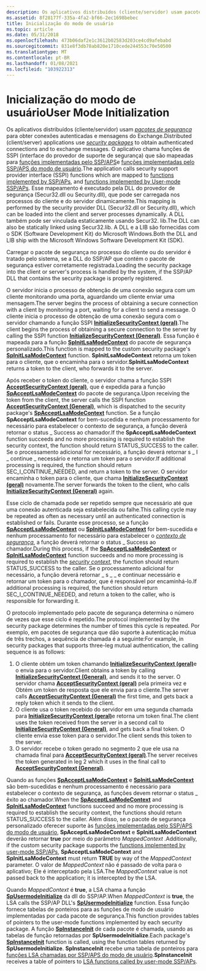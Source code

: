 ```yaml
---
description: Os aplicativos distribuídos (cliente/servidor) usam pacotes de segurança para obter conexões autenticadas e mensagens do Exchange.
ms.assetid: 8f28177f-335a-4fa2-bf66-2ec1698bebec
title: Inicialização do modo de usuário
ms.topic: article
ms.date: 05/31/2018
ms.openlocfilehash: 473b06daf2e1c3612b02583d203ce4cd9afebabd
ms.sourcegitcommit: 831e8f3db78ab820e1710cede244553c70e50500
ms.translationtype: MT
ms.contentlocale: pt-BR
ms.lasthandoff: 01/08/2021
ms.locfileid: "103922313"
---
```

# <a name="user-mode-initialization"></a><span data-ttu-id="65eb8-103">Inicialização do modo de usuário</span><span class="sxs-lookup"><span data-stu-id="65eb8-103">User Mode Initialization</span></span>

<span data-ttu-id="65eb8-104">Os aplicativos distribuídos (cliente/servidor) usam [*pacotes de segurança*](../secgloss/s-gly.md) para obter conexões autenticadas e mensagens do Exchange.</span><span class="sxs-lookup"><span data-stu-id="65eb8-104">Distributed (client/server) applications use [*security packages*](../secgloss/s-gly.md) to obtain authenticated connections and to exchange messages.</span></span> <span data-ttu-id="65eb8-105">O aplicativo chama funções de SSPI (interface do provedor de suporte de segurança) que são mapeadas para [funções implementadas pelo SSP/APS](authentication-functions.md)e [funções implementadas pelo SSP/APS do modo de usuário](authentication-functions.md).</span><span class="sxs-lookup"><span data-stu-id="65eb8-105">The application calls security support provider interface (SSPI) functions which are mapped to [functions implemented by SSP/APs](authentication-functions.md), and [functions implemented by User-mode SSP/APs](authentication-functions.md).</span></span> <span data-ttu-id="65eb8-106">Esse mapeamento é executado pela DLL do provedor de segurança (Secur32.dll ou Security.dll), que pode ser carregada nos processos do cliente e do servidor dinamicamente.</span><span class="sxs-lookup"><span data-stu-id="65eb8-106">This mapping is performed by the security provider DLL (Secur32.dll or Security.dll), which can be loaded into the client and server processes dynamically.</span></span> <span data-ttu-id="65eb8-107">A DLL também pode ser vinculada estaticamente usando Secur32. lib.</span><span class="sxs-lookup"><span data-stu-id="65eb8-107">The DLL can also be statically linked using Secur32.lib.</span></span> <span data-ttu-id="65eb8-108">A DLL e a LIB são fornecidas com o SDK (Software Development Kit) do Microsoft Windows.</span><span class="sxs-lookup"><span data-stu-id="65eb8-108">Both the DLL and LIB ship with the Microsoft Windows Software Development Kit (SDK).</span></span>

<span data-ttu-id="65eb8-109">Carregar o pacote de segurança no processo do cliente ou do servidor é tratado pelo sistema, se a DLL do SSP/AP que contém o pacote de segurança estiver corretamente registrada.</span><span class="sxs-lookup"><span data-stu-id="65eb8-109">Loading the security package into the client or server's process is handled by the system, if the SSP/AP DLL that contains the security package is properly registered.</span></span>

<span data-ttu-id="65eb8-110">O servidor inicia o processo de obtenção de uma conexão segura com um cliente monitorando uma porta, aguardando um cliente enviar uma mensagem.</span><span class="sxs-lookup"><span data-stu-id="65eb8-110">The server begins the process of obtaining a secure connection with a client by monitoring a port, waiting for a client to send a message.</span></span> <span data-ttu-id="65eb8-111">O cliente inicia o processo de obtenção de uma conexão segura com o servidor chamando a função SSPI [**InitializeSecurityContext (geral)**](/windows/win32/api/sspi/nf-sspi-initializesecuritycontexta).</span><span class="sxs-lookup"><span data-stu-id="65eb8-111">The client begins the process of obtaining a secure connection to the server by calling the SSPI function [**InitializeSecurityContext (General)**](/windows/win32/api/sspi/nf-sspi-initializesecuritycontexta).</span></span> <span data-ttu-id="65eb8-112">Essa função é mapeada para a função [**SpInitLsaModeContext**](/windows/desktop/api/Ntsecpkg/nc-ntsecpkg-spinitlsamodecontextfn) do pacote de segurança personalizado.</span><span class="sxs-lookup"><span data-stu-id="65eb8-112">This function is mapped to the custom security package's [**SpInitLsaModeContext**](/windows/desktop/api/Ntsecpkg/nc-ntsecpkg-spinitlsamodecontextfn) function.</span></span> <span data-ttu-id="65eb8-113">**SpInitLsaModeContext** retorna um token para o cliente, que o encaminha para o servidor.</span><span class="sxs-lookup"><span data-stu-id="65eb8-113">**SpInitLsaModeContext** returns a token to the client, who forwards it to the server.</span></span>

<span data-ttu-id="65eb8-114">Após receber o token do cliente, o servidor chama a função SSPI [**AcceptSecurityContext (geral)**](/windows/win32/api/sspi/nf-sspi-acceptsecuritycontext), que é expedida para a função [**SpAcceptLsaModeContext**](/windows/desktop/api/Ntsecpkg/nc-ntsecpkg-spacceptlsamodecontextfn) do pacote de segurança.</span><span class="sxs-lookup"><span data-stu-id="65eb8-114">Upon receiving the token from the client, the server calls the SSPI function [**AcceptSecurityContext (General)**](/windows/win32/api/sspi/nf-sspi-acceptsecuritycontext), which is dispatched to the security package's [**SpAcceptLsaModeContext**](/windows/desktop/api/Ntsecpkg/nc-ntsecpkg-spacceptlsamodecontextfn) function.</span></span> <span data-ttu-id="65eb8-115">Se a função **SpAcceptLsaModeContext** for bem-sucedida e nenhum processamento for necessário para estabelecer o contexto de segurança, a função deverá retornar o status \_ Success ao chamador.</span><span class="sxs-lookup"><span data-stu-id="65eb8-115">If the **SpAcceptLsaModeContext** function succeeds and no more processing is required to establish the security context, the function should return STATUS\_SUCCESS to the caller.</span></span> <span data-ttu-id="65eb8-116">Se o processamento adicional for necessário, a função deverá retornar s \_ I \_ continue \_ necessário e retorna um token para o servidor.</span><span class="sxs-lookup"><span data-stu-id="65eb8-116">If additional processing is required, the function should return SEC\_I\_CONTINUE\_NEEDED, and return a token to the server.</span></span> <span data-ttu-id="65eb8-117">O servidor encaminha o token para o cliente, que chama [**InitializeSecurityContext (geral)**](/windows/win32/api/sspi/nf-sspi-initializesecuritycontexta) novamente.</span><span class="sxs-lookup"><span data-stu-id="65eb8-117">The server forwards the token to the client, who calls [**InitializeSecurityContext (General)**](/windows/win32/api/sspi/nf-sspi-initializesecuritycontexta) again.</span></span>

<span data-ttu-id="65eb8-118">Esse ciclo de chamada pode ser repetido sempre que necessário até que uma conexão autenticada seja estabelecida ou falhe.</span><span class="sxs-lookup"><span data-stu-id="65eb8-118">This calling cycle may be repeated as often as necessary until an authenticated connection is established or fails.</span></span> <span data-ttu-id="65eb8-119">Durante esse processo, se a função [**SpAcceptLsaModeContext**](/windows/desktop/api/Ntsecpkg/nc-ntsecpkg-spacceptlsamodecontextfn) ou [**SpInitLsaModeContext**](/windows/desktop/api/Ntsecpkg/nc-ntsecpkg-spinitlsamodecontextfn) for bem-sucedida e nenhum processamento for necessário para estabelecer o [*contexto de segurança*](../secgloss/s-gly.md), a função deverá retornar o status \_ Success ao chamador.</span><span class="sxs-lookup"><span data-stu-id="65eb8-119">During this process, if the [**SpAcceptLsaModeContext**](/windows/desktop/api/Ntsecpkg/nc-ntsecpkg-spacceptlsamodecontextfn) or [**SpInitLsaModeContext**](/windows/desktop/api/Ntsecpkg/nc-ntsecpkg-spinitlsamodecontextfn) function succeeds and no more processing is required to establish the [*security context*](../secgloss/s-gly.md), the function should return STATUS\_SUCCESS to the caller.</span></span> <span data-ttu-id="65eb8-120">Se o processamento adicional for necessário, a função deverá retornar \_ s \_ \_ e continuar necessário e retornar um token para o chamador, que é responsável por encaminhá-lo.</span><span class="sxs-lookup"><span data-stu-id="65eb8-120">If additional processing is required, the function should return SEC\_I\_CONTINUE\_NEEDED, and return a token to the caller, who is responsible for forwarding it.</span></span>

<span data-ttu-id="65eb8-121">O protocolo implementado pelo pacote de segurança determina o número de vezes que esse ciclo é repetido.</span><span class="sxs-lookup"><span data-stu-id="65eb8-121">The protocol implemented by the security package determines the number of times this cycle is repeated.</span></span> <span data-ttu-id="65eb8-122">Por exemplo, em pacotes de segurança que dão suporte à autenticação mútua de três trechos, a sequência de chamada é a seguinte:</span><span class="sxs-lookup"><span data-stu-id="65eb8-122">For example, in security packages that supports three-leg mutual authentication, the calling sequence is as follows:</span></span>

1.  <span data-ttu-id="65eb8-123">O cliente obtém um token chamando [**InitializeSecurityContext (geral)**](/windows/win32/api/sspi/nf-sspi-initializesecuritycontexta)e o envia para o servidor.</span><span class="sxs-lookup"><span data-stu-id="65eb8-123">Client obtains a token by calling [**InitializeSecurityContext (General)**](/windows/win32/api/sspi/nf-sspi-initializesecuritycontexta), and sends it to the server.</span></span> <span data-ttu-id="65eb8-124">O servidor chama [**AcceptSecurityContext (geral)**](/windows/win32/api/sspi/nf-sspi-acceptsecuritycontext) pela primeira vez e Obtém um token de resposta que ele envia para o cliente.</span><span class="sxs-lookup"><span data-stu-id="65eb8-124">The server calls [**AcceptSecurityContext (General)**](/windows/win32/api/sspi/nf-sspi-acceptsecuritycontext) the first time, and gets back a reply token which it sends to the client.</span></span>
2.  <span data-ttu-id="65eb8-125">O cliente usa o token recebido do servidor em uma segunda chamada para [**InitializeSecurityContext (geral)**](/windows/win32/api/sspi/nf-sspi-initializesecuritycontexta)e retorna um token final.</span><span class="sxs-lookup"><span data-stu-id="65eb8-125">The client uses the token received from the server in a second call to [**InitializeSecurityContext (General)**](/windows/win32/api/sspi/nf-sspi-initializesecuritycontexta), and gets back a final token.</span></span> <span data-ttu-id="65eb8-126">O cliente envia esse token para o servidor.</span><span class="sxs-lookup"><span data-stu-id="65eb8-126">The client sends this token to the server.</span></span>
3.  <span data-ttu-id="65eb8-127">O servidor recebe o token gerado no segmento 2 que ele usa na chamada final para [**AcceptSecurityContext (geral)**](/windows/win32/api/sspi/nf-sspi-acceptsecuritycontext).</span><span class="sxs-lookup"><span data-stu-id="65eb8-127">The server receives the token generated in leg 2 which it uses in the final call to [**AcceptSecurityContext (General)**](/windows/win32/api/sspi/nf-sspi-acceptsecuritycontext).</span></span>

<span data-ttu-id="65eb8-128">Quando as funções [**SpAcceptLsaModeContext**](/windows/desktop/api/Ntsecpkg/nc-ntsecpkg-spacceptlsamodecontextfn) e [**SpInitLsaModeContext**](/windows/desktop/api/Ntsecpkg/nc-ntsecpkg-spinitlsamodecontextfn) são bem-sucedidas e nenhum processamento é necessário para estabelecer o contexto de segurança, as funções devem retornar o status \_ êxito ao chamador.</span><span class="sxs-lookup"><span data-stu-id="65eb8-128">When the [**SpAcceptLsaModeContext**](/windows/desktop/api/Ntsecpkg/nc-ntsecpkg-spacceptlsamodecontextfn) and [**SpInitLsaModeContext**](/windows/desktop/api/Ntsecpkg/nc-ntsecpkg-spinitlsamodecontextfn) functions succeed and no more processing is required to establish the security context, the functions should return STATUS\_SUCCESS to the caller.</span></span> <span data-ttu-id="65eb8-129">Além disso, se o pacote de segurança personalizado oferecer suporte às [funções implementadas pelo SSP/APS do modo de usuário](authentication-functions.md), **SpAcceptLsaModeContext** e **SpInitLsaModeContext** deverão retornar **true** por meio do parâmetro *MappedContext* .</span><span class="sxs-lookup"><span data-stu-id="65eb8-129">Additionally, if the custom security package supports the [functions implemented by user-mode SSP/APs](authentication-functions.md), **SpAcceptLsaModeContext** and **SpInitLsaModeContext** must return **TRUE** by way of the *MappedContext* parameter.</span></span> <span data-ttu-id="65eb8-130">O valor de *MappedContext* não é passado de volta para o aplicativo; Ele é interceptado pela LSA.</span><span class="sxs-lookup"><span data-stu-id="65eb8-130">The *MappedContext* value is not passed back to the application; it is intercepted by the LSA.</span></span>

<span data-ttu-id="65eb8-131">Quando *MappedContext* é **true**, a LSA chama a função [**SpUsermodeInitialize**](/windows/desktop/api/Ntsecpkg/nc-ntsecpkg-spusermodeinitializefn) da dll do SSP/AP.</span><span class="sxs-lookup"><span data-stu-id="65eb8-131">When *MappedContext* is **true**, the LSA calls the SSP/AP DLL's [**SpUsermodeInitialize**](/windows/desktop/api/Ntsecpkg/nc-ntsecpkg-spusermodeinitializefn) function.</span></span> <span data-ttu-id="65eb8-132">Essa função fornece tabelas de ponteiros para as funções de modo de usuário implementadas por cada pacote de segurança.</span><span class="sxs-lookup"><span data-stu-id="65eb8-132">This function provides tables of pointers to the user-mode functions implemented by each security package.</span></span> <span data-ttu-id="65eb8-133">A função [**SpInstanceInit**](/windows/desktop/api/Ntsecpkg/nc-ntsecpkg-spinstanceinitfn) de cada pacote é chamada, usando as tabelas de função retornadas por **SpUsermodeInitialize**.</span><span class="sxs-lookup"><span data-stu-id="65eb8-133">Each package's [**SpInstanceInit**](/windows/desktop/api/Ntsecpkg/nc-ntsecpkg-spinstanceinitfn) function is called, using the function tables returned by **SpUsermodeInitialize**.</span></span> <span data-ttu-id="65eb8-134">**SpInstanceInit** recebe uma tabela de ponteiros para [funções LSA chamadas por SSP/APS do modo de usuário](authentication-functions.md).</span><span class="sxs-lookup"><span data-stu-id="65eb8-134">**SpInstanceInit** receives a table of pointers to [LSA functions called by user-mode SSP/APs](authentication-functions.md).</span></span>

 

 
